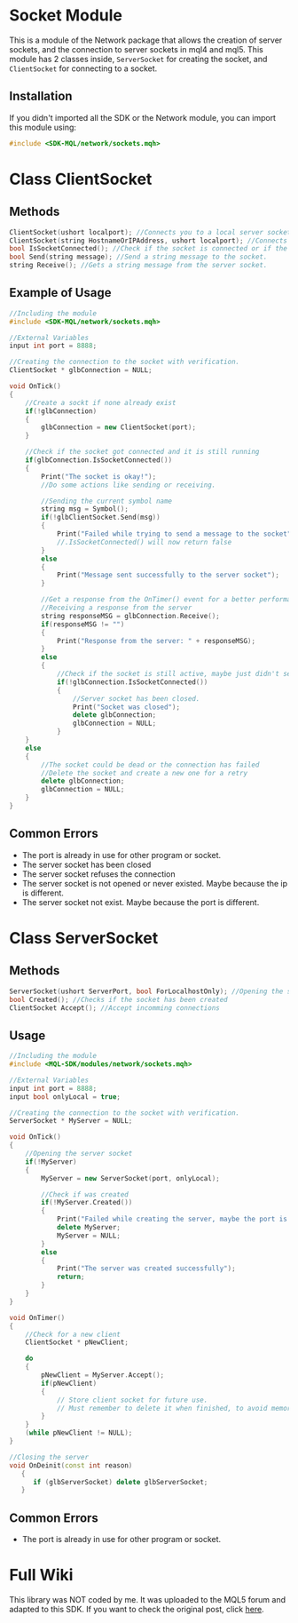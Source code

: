 # Socket Module
This is a module of the Network package that allows the creation of server sockets, and the connection to server sockets in mql4 and mql5.
This module has 2 classes inside, `ServerSocket` for creating the socket, and `ClientSocket` for connecting to a socket.

## Installation
If you didn't imported all the SDK or the Network module, you can import this module using:
```cpp
#include <SDK-MQL/network/sockets.mqh>
```

# Class ClientSocket
## Methods
```cpp
ClientSocket(ushort localport); //Connects you to a local server socket
ClientSocket(string HostnameOrIPAddress, ushort localport); //Connects you to an online server socket.
bool IsSocketConnected(); //Check if the socket is connected or if the connection was closed or failed.
bool Send(string message); //Send a string message to the socket.
string Receive(); //Gets a string message from the server socket.
```

## Example of Usage
```cpp
//Including the module
#include <SDK-MQL/network/sockets.mqh>

//External Variables
input int port = 8888;

//Creating the connection to the socket with verification.
ClientSocket * glbConnection = NULL;

void OnTick()
{
    //Create a sockt if none already exist
    if(!glbConnection)
    {
        glbConnection = new ClientSocket(port);
    }

    //Check if the socket got connected and it is still running
    if(glbConnection.IsSocketConnected())
    {
        Print("The socket is okay!");
        //Do some actions like sending or receiving.

        //Sending the current symbol name
        string msg = Symbol();
        if(!glbClientSocket.Send(msg))
        {
            Print("Failed while trying to send a message to the socket");
            //.IsSocketConnected() will now return false
        }
        else
        {
            Print("Message sent successfully to the server socket");
        }

        //Get a response from the OnTimer() event for a better performance
        //Receiving a response from the server
        string responseMSG = glbConnection.Receive();
        if(responseMSG != "")
        {
            Print("Response from the server: " + responseMSG);
        }
        else
        {
            //Check if the socket is still active, maybe just didn't send anything, or could be dead already
            if(!glbConnection.IsSocketConnected())
            {
                //Server socket has been closed.
                Print("Socket was closed");
                delete glbConnection;
                glbConnection = NULL;
            }
    }
    else
    {
        //The socket could be dead or the connection has failed
        //Delete the socket and create a new one for a retry
        delete glbConnection;
        glbConnection = NULL;
    }
}
```

## Common Errors
* The port is already in use for other program or socket.
* The server socket has been closed
* The server socket refuses the connection
* The server socket is not opened or never existed. Maybe because the ip is different.
* The server socket not exist. Maybe because the port is different.

# Class ServerSocket
## Methods
```cpp
ServerSocket(ushort ServerPort, bool ForLocalhostOnly); //Opening the server socket.
bool Created(); //Checks if the socket has been created
ClientSocket Accept(); //Accept incomming connections
```

## Usage
```cpp
//Including the module
#include <MQL-SDK/modules/network/sockets.mqh>

//External Variables
input int port = 8888;
input bool onlyLocal = true;

//Creating the connection to the socket with verification.
ServerSocket * MyServer = NULL;

void OnTick()
{
    //Opening the server socket
    if(!MyServer)
    {
        MyServer = new ServerSocket(port, onlyLocal);

        //Check if was created
        if(!MyServer.Created())
        {
            Print("Failed while creating the server, maybe the port is already in use");
            delete MyServer;
            MyServer = NULL;
        }
        else
        {
            Print("The server was created successfully");
            return;
        }
    }
}

void OnTimer()
{
    //Check for a new client
    ClientSocket * pNewClient;

    do 
    {
        pNewClient = MyServer.Accept();
        if(pNewClient)
        {
            // Store client socket for future use.
            // Must remember to delete it when finished, to avoid memory leaks.
        }
    }
    (while pNewClient != NULL);
}

//Closing the server
void OnDeinit(const int reason)
   {
      if (glbServerSocket) delete glbServerSocket;
   }
```

## Common Errors
* The port is already in use for other program or socket.

# Full Wiki
This library was NOT coded by me. It was uploaded to the MQL5 forum and adapted to this SDK. If you want to check the original post, click [here](https://www.mql5.com/en/blogs/post/706665).